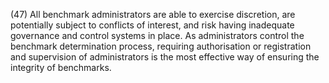 (47) All benchmark administrators are able to exercise discretion, are potentially subject to conflicts of interest, and risk having inadequate governance and control systems in place. As administrators control the benchmark determination process, requiring authorisation or registration and supervision of administrators is the most effective way of ensuring the integrity of benchmarks.